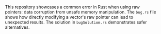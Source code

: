 This repository showcases a common error in Rust when using raw pointers: data corruption from unsafe memory manipulation. The `bug.rs` file shows how directly modifying a vector's raw pointer can lead to unexpected results. The solution in `bugSolution.rs` demonstrates safer alternatives.